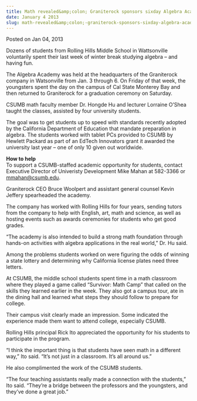 ```yaml
---
title: Math revealed&amp;colon; Graniterock sponsors sixday Algebra Academy
date: January 4 2013
slug: math-revealed&amp;colon;-graniterock-sponsors-sixday-algebra-academy
---
```


  
<span class="date">Posted on Jan 04, 2013 </span>

<p>Dozens of students from Rolling Hills Middle School in
Wattsonville voluntarily spent their last week of winter break
studying algebra &#x2013; and having fun.</p>
<p>The Algebra Academy was held at the headquarters of the
Graniterock company in Watsonville from Jan. 3 through 6. On Friday
of that week, the youngsters spent the day on the campus of Cal
State Monterey Bay and then returned to Graniterock for a
graduation ceremony on Saturday.</p>
<p>CSUMB math faculty member Dr. Hongde Hu and lecturer Lorraine
O&#x2019;Shea taught the classes, assisted by four university
students.</p>
<p>The goal was to get students up to speed with standards recently
adopted by the California Department of Education that mandate
preparation in algebra. The students worked with tablet PCs
provided to CSUMB by Hewlett Packard as part of an EdTech
Innovators grant it awarded the university last year &#x2013; one of only
10 given out worldwide.</p>
<p class="pullquote"><strong>How to help</strong><br>
To support a CSUMB-staffed academic opportunity for students,
contact Executive Director of Univeristy Development Mike Mahan at
582-3366 or <a href="mailto:mmahan@csumb.edu">mmahan@csumb.edu</a>.</br></p>
<p>Graniterock CEO Bruce Woolpert and assistant general counsel
Kevin Jeffery spearheaded the academy.</p>
<p>The company has worked with Rolling Hills for four years,
sending tutors from the company to help with English, art, math and
science, as well as hosting events such as awards ceremonies for
students who get good grades.</p>
<p>&#x201C;The academy is also intended to build a strong math foundation
through hands-on activities with algebra applications in the real
world,&#x201D; Dr. Hu said.</p>
<p>Among the problems students worked on were figuring the odds of
winning a state lottery and determining why California license
plates need three letters.</p>
<p>At CSUMB, the middle school students spent time in a math
classroom where they played a game called &#x201C;Survivor: Math Camp&#x201D;
that called on the skills they learned earlier in the week. They
also got a campus tour, ate in the dining hall and learned what
steps they should follow to prepare for college.</p>
<p>Their campus visit clearly made an impression. Some indicated
the experience made them want to attend college, especially
CSUMB.</p>
<p>Rolling Hills principal Rick Ito appreciated the opportunity for
his students to participate in the program.</p>
<p>&#x201C;I think the important thing is that students have seen math in
a different way,&#x201D; Ito said. &#x201C;It&#x2019;s not just in a classroom. It&#x2019;s all
around us.&#x201D;</p>
<p>He also complimented the work of the CSUMB students.</p>
<p>&#x201C;The four teaching assistants really made a connection with the
students,&#x201D; Ito said. &#x201C;They&#x2019;re a bridge between the professors and
the youngsters, and they&#x2019;ve done a great job.&#x201D;</p>
 
